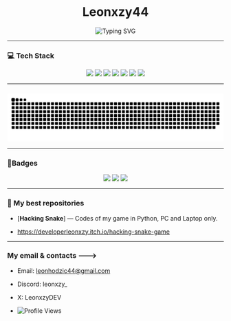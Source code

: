 <h1 align="center">Leonxzy44</h1>


<p align="center">
  <img src="https://readme-typing-svg.herokuapp.com?font=Fira+Code&size=25&pause=1000&color=90EE90&center=true&vCenter=true&width=435&lines=Software+Developer;Open+Source+Enthusiast;Tech+Explorer" alt="Typing SVG" />
</p>



---

### 💻 Tech Stack

<p align="center">
  <img src="https://img.shields.io/badge/Python-3670A0?style=for-the-badge&logo=python&logoColor=ffdd54"/>
  <img src="https://img.shields.io/badge/C%2B%2B-00599C?style=for-the-badge&logo=c%2B%2B&logoColor=white"/>
  <img src="https://img.shields.io/badge/C%23-239120?style=for-the-badge&logo=c-sharp&logoColor=white"/>
  <img src="https://img.shields.io/badge/HTML5-E34F26?style=for-the-badge&logo=html5&logoColor=white"/>
  <img src="https://img.shields.io/badge/Node.js-339933?style=for-the-badge&logo=nodedotjs&logoColor=white"/>
  <img src="https://img.shields.io/badge/TypeScript-007ACC?style=for-the-badge&logo=typescript&logoColor=white"/>
  <img src="https://img.shields.io/badge/JavaScript-F7DF1E?style=for-the-badge&logo=javascript&logoColor=black"/>
</p>

---

### 


<p align="center">
  <img src="https://raw.githubusercontent.com/Platane/snk/output/github-contribution-grid-snake.svg" alt="snake" />
</p>

---

### 🏅Badges

<p align="center">
  <img src="https://img.shields.io/badge/Active%20Developer-1F1F1F?style=for-the-badge&logo=github&logoColor=#39FF14" />
  <img src="https://img.shields.io/badge/Programmer-1F1F1F?style=for-the-badge&logo=codeforces&logoColor=#39FF14" />

  <img src="https://img.shields.io/badge/Websites-1F1F1F?style=for-the-badge&logo=googlechrome&logoColor=#39FF14" />
</p>


---

### 💫 My best repositories

-  [**Hacking Snake**] — Codes of my game in Python, PC and Laptop only.

-   https://developerleonxzy.itch.io/hacking-snake-game

---

### My email & contacts --->

- Email: leonhodzic44@gmail.com
- Discord: leonxzy_
- X: LeonxzyDEV

- ![Profile Views](https://komarev.com/ghpvc/?username=Leonxzy44&label=VIEWS&color=2f2f2f&style=for-the-badge)



<!---
Leonxzy44/Leonxzy44 is a ✨ special ✨ repository because its `README.md` (this file) appears on your GitHub profile.
You can click the Preview link to take a look at your changes.
--->
